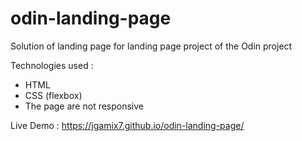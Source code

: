 # odin-landing-page
Solution of landing page for landing page project of the Odin project

Technologies used :
- HTML
- CSS (flexbox)
- The page are not responsive

Live Demo : https://jgamix7.github.io/odin-landing-page/
